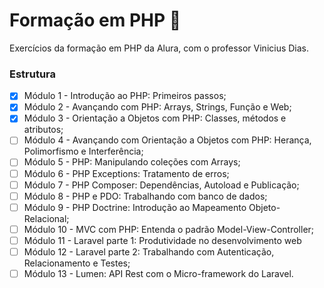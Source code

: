 # Formação em PHP :elephant:
Exercícios da formação em PHP da Alura, com o professor Vinicius Dias.

### Estrutura
- [X] Módulo 1 - Introdução ao PHP: Primeiros passos;
- [X] Módulo 2 - Avançando com PHP: Arrays, Strings, Função e Web;
- [X] Módulo 3 - Orientação a Objetos com PHP: Classes, métodos e atributos;
- [ ] Módulo 4 - Avançando com Orientação a Objetos com PHP: Herança, Polimorfismo e Interferência;
- [ ] Módulo 5 - PHP: Manipulando coleções com Arrays;
- [ ] Módulo 6 - PHP Exceptions: Tratamento de erros;
- [ ] Módulo 7 - PHP Composer: Dependências, Autoload e Publicação;
- [ ] Módulo 8 - PHP e PDO: Trabalhando com banco de dados;
- [ ] Módulo 9 - PHP Doctrine: Introdução ao Mapeamento Objeto-Relacional;
- [ ] Módulo 10 - MVC com PHP: Entenda o padrão Model-View-Controller;
- [ ] Módulo 11 - Laravel parte 1: Produtividade no desenvolvimento web
- [ ] Módulo 12 - Laravel parte 2: Trabalhando com Autenticação, Relacionamento e Testes;
- [ ] Módulo 13 - Lumen: API Rest com o Micro-framework do Laravel.